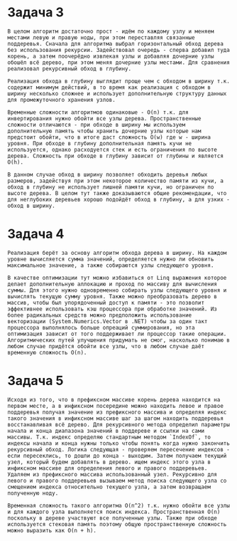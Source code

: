 ﻿# Задача 3

    В целом алгоритм достаточно прост - идём по каждому узлу и меняем местами левую и правую ноды, при этом переставляя связанные поддеревья. Сначала для алгоритма выбрал горизонтальный обход дерева без использования рекурсии. Задействовал очередь - сперва добавил туда корень, а затем поочерёдно извлекая узлы и добавляя дочерние узлы обошёл всё дерево, при этом меняя дочерние узлы местами. Для сравнения реализовал рекурсивный обход в глубину. 

    Реализация обхода в глубину выглядит проще чем с обходом в ширину т.к. содержит минимум действий, в то время как реализация с обходом в ширину несколько сложнее и использует дополнительную структуру данных для промежуточного хранения узлов.

    Временные сложности алгоритмов одинаковые - O(n) т.к. для инвертирования нужно обойти все узлы дерева. Пространственные сложности отличаются - при обходе в ширину мы используем дополнительную память чтобы хранить дочерние узлы которые нам предстоит обойти, что в итоге даст сложность O(w) где w - ширина уровня. При обходе в глубину дополнительная память кучи не используется, однако расходуется стек и есть ограничения по высоте дерева. Сложность при обходе в глубину зависит от глубины и является O(h). 

    В данном случае обход в ширину позволяет обходить деревья любых размеров, задействуя при этом некоторое количество памяти из кучи, а обход в глубину не использует лишней памяти кучи, но ограничен по высоте дерева. В целом тут также доказываются общие рекомендации, что для неглубоких деревьев хорошо подойдёт обход в глубину, а для узких - обход в ширину. 

# Задача 4

    Реализация берёт за основу алгоритм обхода дерева в ширину. На каждом уровне вычисляется сумма значений, определяется нужно ли обновить максимальное значение, а также собираются узлы следующего уровня.
    
    В качестве оптимизации тут можно избавиться от Linq выражения которое делает дополнительную аллокацию и проход по массиву для вычисления суммы. Для этого нужно одновременно собирать узлы следующего уровня и вычислять текущую сумму уровня. Также можно преобразовать дерево в массив, чтобы был упорядоченный доступ к памяти - это позволит эффективнее использовать кэш процессора при обработке значений. Из более радикальных средств можно предположить использование векторизации (System.Numerics.Vector в .NET) чтобы за один такт процессора выполнялось больше опреаций суммирования, но эта оптимизация зависит от того поддерживает ли процессор такие операции. Алгоритмических путей улучшения придумать не смог, насколько понимаю в любом случае придётся обойти все узлы, что в любом случае даёт временную сложность O(n).

# Задача 5

    Исходя из того, что в префиксном массиве корень дерева находится на первом месте, а в инфиксном посередине можно находить левое и правое поддеревья получая значение из префиксного массива и определяя индекс такого значения в инфиксном массиве шаг за шагом находить поддеревья восстанавливая всё дерево. Для рекурсивного метода определил параметры начала и конца диапазона значений в поддереве и ссылки на сами массивы. Т.к. индекс определяю стандартным методом `IndexOf`, то индексы начала и конца нужны только чтобы понять когда нужно закончить рекурсивный обход. Логика следующая - проверяем пересечение индексов - если пересеклись, то дошли до конца - выходим. Затем получаем текущий узел, который будем добавлять в дерево. ищем индекс этого узла в инфиксном массиве для определения левого и правого поддеревьев. Удаляем из префиксного массива использованный узел. Рекурсивно для левого и правого поддеревьев вызываем метод поиска следующего узла со смещением индекса относительно текущего узла, а затем возвращаем полученную ноду.

    Временная сложность такого алгоритма O(n^2) т.к. нужно обойти все узлы и для каждого узла выполняется поиск индекса. Пространственная O(n) поскольку в дереве участвуют все полученные узлы. Также при обходе используется стековая память поэтому общую пространственную сложность можно выразить как O(n + h).